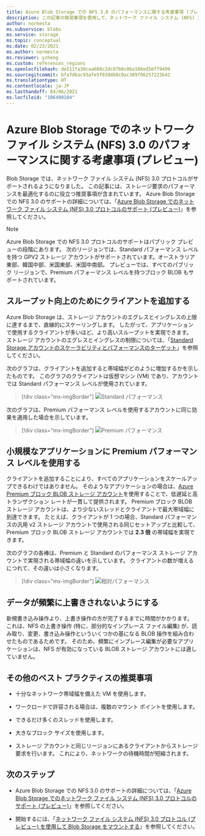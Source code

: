 ```yaml
---
title: Azure Blob Storage での NFS 3.0 のパフォーマンスに関する考慮事項 (プレビュー) | Microsoft Docs
description: この記事の推奨事項を使用して、ネットワーク ファイル システム (NFS) 3.0 のストレージ要求のパフォーマンスを最適化します。
author: normesta
ms.subservice: blobs
ms.service: storage
ms.topic: conceptual
ms.date: 02/23/2021
ms.author: normesta
ms.reviewer: yzheng
ms.custom: references_regions
ms.openlocfilehash: de511fa30caa608c2dc87b6c0ba166ed56ff9499
ms.sourcegitcommit: bfa7d6ac93afe5f039d68c0ac389f06257223b42
ms.translationtype: HT
ms.contentlocale: ja-JP
ms.lasthandoff: 04/06/2021
ms.locfileid: "106490184"
---
```

# <a name="network-file-system-nfs-30-performance-considerations-in-azure-blob-storage-preview"></a>Azure Blob Storage でのネットワーク ファイル システム (NFS) 3.0 のパフォーマンスに関する考慮事項 (プレビュー)

Blob Storage では、ネットワーク ファイル システム (NFS) 3.0 プロトコルがサポートされるようになりました。 この記事には、ストレージ要求のパフォーマンスを最適化するのに役立つ推奨事項が含まれています。 Azure Blob Storage での NFS 3.0 のサポートの詳細については、「[Azure Blob Storage でのネットワーク ファイル システム (NFS) 3.0 プロトコルのサポート (プレビュー)](network-file-system-protocol-support.md)」を参照してください。

> [!NOTE]
> Azure Blob Storage での NFS 3.0 プロトコルのサポートはパブリック プレビューの段階にあります。 次のリージョンでは、Standard パフォーマンス レベルを持つ GPV2 ストレージ アカウントがサポートされています。オーストラリア東部、韓国中部、米国東部、米国中南部。 プレビューでは、すべてのパブリック リージョンで、Premium パフォーマンス レベルを持つブロック BLOB もサポートされています。

## <a name="add-clients-to-increase-throughput"></a>スループット向上のためにクライアントを追加する 

Azure Blob Storage は、ストレージ アカウントのエグレスとイングレスの上限に達するまで、直線的にスケーリングします。 したがって、アプリケーションで使用するクライアントが多いほど、より高いスループットを実現できます。  ストレージ アカウントのエグレスとイングレスの制限については、「[Standard Storage アカウントのスケーラビリティとパフォーマンスのターゲット](../common/scalability-targets-standard-account.md)」を参照してください。

次のグラフは、クライアントを追加すると帯域幅がどのように増加するかを示したものです。 このグラフのクライアントは仮想マシン (VM) であり、アカウントでは Standard パフォーマンス レベルが使用されています。 

> [!div class="mx-imgBorder"]
> ![Standard パフォーマンス](./media/network-file-system-protocol-support-performance/standard-performance-tier.png)

次のグラフは、Premium パフォーマンス レベルを使用するアカウントに同じ効果を適用した場合を示しています。

> [!div class="mx-imgBorder"]
> ![Premium パフォーマンス](./media/network-file-system-protocol-support-performance/premium-performance-tier.png)

## <a name="use-premium-performance-tier-for-small-scale-applications"></a>小規模なアプリケーションに Premium パフォーマンス レベルを使用する

クライアントを追加することにより、すべてのアプリケーションをスケールアップできるわけではありません。 そのようなアプリケーションの場合は、[Azure Premium ブロック BLOB ストレージ アカウント](storage-blob-create-account-block-blob.md)を使用することで、低遅延と高トランザクション レートが一貫して提供されます。 Premium ブロック BLOB ストレージ アカウントは、より少ないスレッドとクライアントで最大帯域幅に到達できます。 たとえば、クライアントが 1 つの場合、Standard パフォーマンスの汎用 v2 ストレージ アカウントで使用される同じセットアップと比較して、Premium ブロック BLOB ストレージ アカウントでは **2.3 倍** の帯域幅を実現できます。 

次のグラフの各棒は、Premium と Standard のパフォーマンス ストレージ アカウントで実現される帯域幅の違いを示しています。 クライアントの数が増えるにつれて、その違いは小さくなります。  

> [!div class="mx-imgBorder"]
> ![相対パフォーマンス](./media/network-file-system-protocol-support-performance/relative-performance.png)

## <a name="avoid-frequent-overwrites-on-data"></a>データが頻繁に上書きされないようにする

新規書き込み操作より、上書き操作の方が完了するまでに時間がかかります。 これは、NFS の上書き操作 (特に、部分的なインプレース ファイル編集) が、読み取り、変更、書き込み操作といういくつかの基になる BLOB 操作を組み合わせたものであるためです。 そのため、頻繁にインプレース編集が必要なアプリケーションは、NFS が有効になっている BLOB ストレージ アカウントには適していません。 

## <a name="other-best-practice-recommendations"></a>その他のベスト プラクティスの推奨事項 

- 十分なネットワーク帯域幅を備えた VM を使用します。

- ワークロードで許容される場合は、複数のマウント ポイントを使用します。

- できるだけ多くのスレッドを使用します。

- 大きなブロック サイズを使用します。

- ストレージ アカウントと同じリージョンにあるクライアントからストレージ要求を行います。 これにより、ネットワークの待機時間が短縮されます。

## <a name="next-steps"></a>次のステップ

- Azure Blob Storage での NFS 3.0 のサポートの詳細については、「[Azure Blob Storage でのネットワーク ファイル システム (NFS) 3.0 プロトコルのサポート (プレビュー)](network-file-system-protocol-support.md)」を参照してください。

- 開始するには、「[ネットワーク ファイル システム (NFS) 3.0 プロトコル (プレビュー) を使用して Blob Storage をマウントする](network-file-system-protocol-support-how-to.md)」を参照してください。
